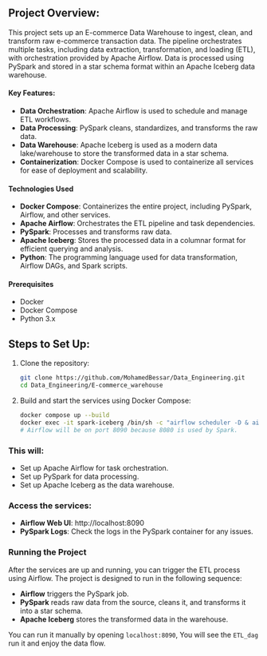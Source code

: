 ## Project Overview:
This project sets up an E-commerce Data Warehouse to ingest, clean, and transform raw e-commerce transaction data. The pipeline orchestrates multiple tasks, including data extraction, transformation, and loading (ETL), with orchestration provided by Apache Airflow. Data is processed using PySpark and stored in a star schema format within an Apache Iceberg data warehouse.

#### Key Features:
- **Data Orchestration**: Apache Airflow is used to schedule and manage ETL workflows.
- **Data Processing**: PySpark cleans, standardizes, and transforms the raw data.
- **Data Warehouse**: Apache Iceberg is used as a modern data lake/warehouse to store the transformed data in a star schema.
- **Containerization**: Docker Compose is used to containerize all services for ease of deployment and scalability.

#### Technologies Used
- **Docker Compose**: Containerizes the entire project, including PySpark, Airflow, and other services.
- **Apache Airflow**: Orchestrates the ETL pipeline and task dependencies.
- **PySpark**: Processes and transforms raw data.
- **Apache Iceberg**: Stores the processed data in a columnar format for efficient querying and analysis.
- **Python**: The programming language used for data transformation, Airflow DAGs, and Spark scripts.

#### Prerequisites
- Docker
- Docker Compose
- Python 3.x

## Steps to Set Up:
1. Clone the repository:
   ```Bash
   git clone https://github.com/MohamedBessar/Data_Engineering.git
   cd Data_Engineering/E-commerce_warehouse

2. Build and start the services using Docker Compose:
   ```Bash
   docker compose up --build
   docker exec -it spark-iceberg /bin/sh -c "airflow scheduler -D & airflow webserver -p 8090 -D" # On another terminal to init the Airflow
   # Airflow will be on port 8090 because 8080 is used by Spark.

### This will:
- Set up Apache Airflow for task orchestration.
- Set up PySpark for data processing.
- Set up Apache Iceberg as the data warehouse.

### Access the services:
- **Airflow Web UI**: http://localhost:8090
- **PySpark Logs**: Check the logs in the PySpark container for any issues.

### Running the Project
After the services are up and running, you can trigger the ETL process using Airflow. The project is designed to run in the following sequence:

- **Airflow** triggers the PySpark job.
- **PySpark** reads raw data from the source, cleans it, and transforms it into a star schema.
- **Apache Iceberg** stores the transformed data in the warehouse.

You can run it manually by opening `localhost:8090`, You will see the `ETL_dag` run it and enjoy the data flow.
